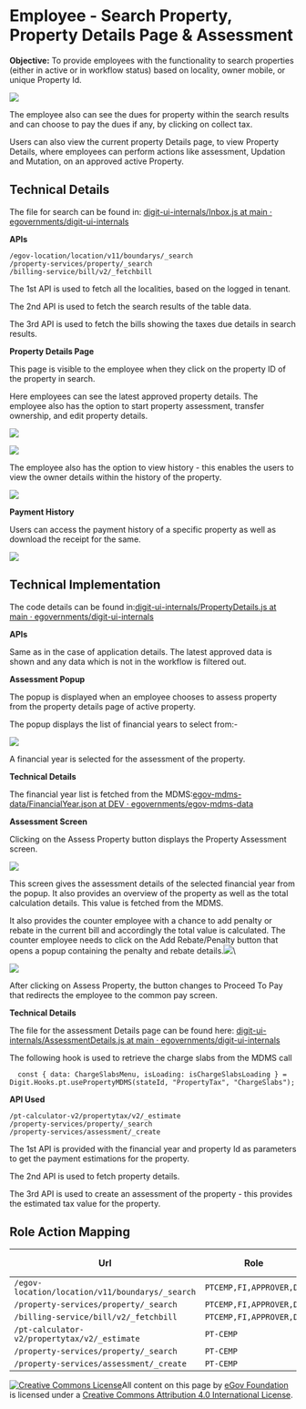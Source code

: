 # Employee - Search Property, Property Details Page & Assessment

**Objective:** To provide employees with the functionality to search properties (either in active or in workflow status) based on locality, owner mobile, or unique Property Id.

![](<../../../../../.gitbook/assets/image (172) (1).png>)

The employee also can see the dues for property within the search results and can choose to pay the dues if any, by clicking on collect tax.

Users can also view the current property Details page, to view Property Details, where employees can perform actions like assessment, Updation and Mutation, on an approved active Property.

## **Technical Details**

The file for search can be found in: [<img src="https://github.com/fluidicon.png" alt="" data-size="line">digit-ui-internals/Inbox.js at main · egovernments/digit-ui-internals](https://github.com/egovernments/digit-ui-internals/blob/main/packages/modules/pt/src/pages/employee/Inbox.js)

**APIs**

```
/egov-location/location/v11/boundarys/_search
/property-services/property/_search
/billing-service/bill/v2/_fetchbill
```

The 1st API is used to fetch all the localities, based on the logged in tenant.

The 2nd API is used to fetch the search results of the table data.

The 3rd API is used to fetch the bills showing the taxes due details in search results.

**Property Details Page**

This page is visible to the employee when they click on the property ID of the property in search.

Here employees can see the latest approved property details. The employee also has the option to start property assessment, transfer ownership, and edit property details.

![](<../../../../../.gitbook/assets/image (115) (1).png>)

![](<../../../../../.gitbook/assets/image (160) (1).png>)

The employee also has the option to view history - this enables the users to view the owner details within the history of the property.

![](<../../../../../.gitbook/assets/image (218) (1).png>)

**Payment History**

Users can access the payment history of a specific property as well as download the receipt for the same.

![](<../../../../../.gitbook/assets/Screenshot from 2022-03-11 16-11-32.png>)

## **Technical Implementation**

The code details can be found in:[<img src="https://github.com/fluidicon.png" alt="" data-size="line">digit-ui-internals/PropertyDetails.js at main · egovernments/digit-ui-internals](https://github.com/egovernments/digit-ui-internals/blob/main/packages/modules/pt/src/pages/employee/PropertyDetails.js)

**APIs**

Same as in the case of application details. The latest approved data is shown and any data which is not in the workflow is filtered out.

**Assessment Popup**

The popup is displayed when an employee chooses to assess property from the property details page of active property.

The popup displays the list of financial years to select from:-

![](<../../../../../.gitbook/assets/image (199) (1).png>)

A financial year is selected for the assessment of the property.

**Technical Details**

The financial year list is fetched from the MDMS:[<img src="https://github.com/fluidicon.png" alt="" data-size="line">egov-mdms-data/FinancialYear.json at DEV · egovernments/egov-mdms-data](https://github.com/egovernments/egov-mdms-data/blob/DEV/data/pb/egf-master/FinancialYear.json)

**Assessment Screen**

Clicking on the Assess Property button displays the Property Assessment screen.

![](<../../../../../.gitbook/assets/image (194) (1).png>)

This screen gives the assessment details of the selected financial year from the popup. It also provides an overview of the property as well as the total calculation details. This value is fetched from the MDMS.

It also provides the counter employee with a chance to add penalty or rebate in the current bill and accordingly the total value is calculated. The counter employee needs to click on the Add Rebate/Penalty button that opens a popup containing the penalty and rebate details.![](<../../../../../.gitbook/assets/Screenshot from 2022-03-11 16-16-16.png>)\


![](<../../../../../.gitbook/assets/Screenshot from 2022-03-02 20-46-49.png>)

After clicking on Assess Property, the button changes to Proceed To Pay that redirects the employee to the common pay screen.

**Technical Details**

The file for the assessment Details page can be found here: [<img src="https://github.com/fluidicon.png" alt="" data-size="line">digit-ui-internals/AssessmentDetails.js at main · egovernments/digit-ui-internals](https://github.com/egovernments/digit-ui-internals/blob/main/packages/modules/pt/src/pages/employee/AssessmentDetails.js)

The following hook is used to retrieve the charge slabs from the MDMS call

```
  const { data: ChargeSlabsMenu, isLoading: isChargeSlabsLoading } = Digit.Hooks.pt.usePropertyMDMS(stateId, "PropertyTax", "ChargeSlabs");
```

**API Used**

```
/pt-calculator-v2/propertytax/v2/_estimate
/property-services/property/_search
/property-services/assessment/_create
```

The 1st API is provided with the financial year and property Id as parameters to get the payment estimations for the property.

The 2nd API is used to fetch property details.

The 3rd API is used to create an assessment of the property - this provides the estimated tax value for the property.

## **Role Action Mapping**

| **Url**                                         | **Role**                | **Action Id** |
| ----------------------------------------------- | ----------------------- | ------------- |
| `/egov-location/location/v11/boundarys/_search` | `PTCEMP,FI,APPROVER,DV` | `1429`        |
| `/property-services/property/_search`           | `PTCEMP,FI,APPROVER,DV` | `1897`        |
| `/billing-service/bill/v2/_fetchbill`           | `PTCEMP,FI,APPROVER,DV` | `1862`        |
| `/pt-calculator-v2/propertytax/v2/_estimate`    | `PT-CEMP`               | `1962`        |
| `/property-services/property/_search`           | `PT-CEMP`               | `1897`        |
| `/property-services/assessment/_create`         | `PT-CEMP`               | `1933`        |

&#x20;

[![Creative Commons License](https://i.creativecommons.org/l/by/4.0/80x15.png)](http://creativecommons.org/licenses/by/4.0/)All content on this page by [eGov Foundation ](https://egov.org.in/)is licensed under a [Creative Commons Attribution 4.0 International License](http://creativecommons.org/licenses/by/4.0/).
